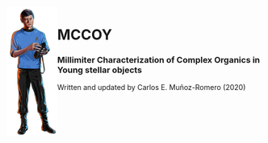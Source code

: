 
<img src="imgs/mccoy.png" align="left" width=100/>

# MCCOY
### Millimiter Characterization of Complex Organics in Young stellar objects
Written and updated by Carlos E. Muñoz-Romero (2020)

